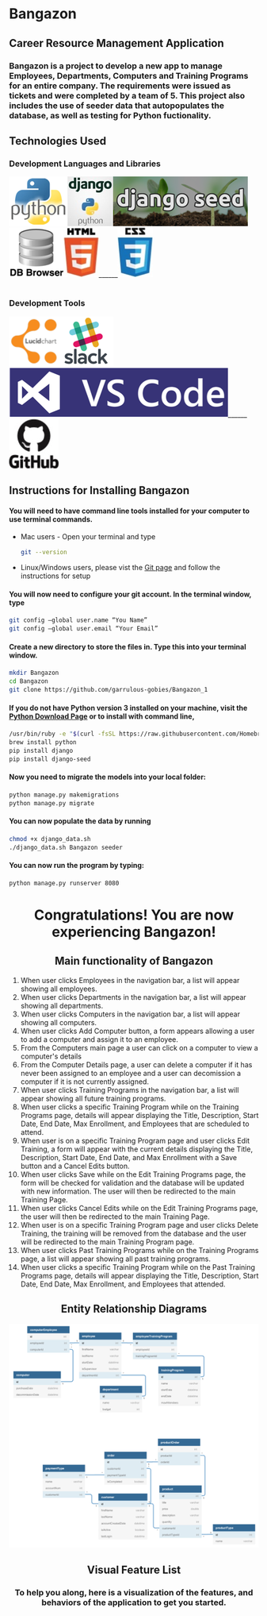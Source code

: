 <h1 style="font-weight: bold">Bangazon</h1>

<h2 style="font-weight: bold">Career Resource Management Application</h2>

<h3>Bangazon is a project to develop a new app to manage Employees, Departments, Computers and Training Programs for an entire company. The requirements were issued as tickets and were completed by a team of 5. This project also includes the use of seeder data that autopopulates the database, as well as testing for Python fuctionality.</h3>

<h2 style="font-weight: bold;"> Technologies Used
<h3>Development Languages and Libraries</h3>

<img src="images/python.png"/>______<img src="images/django.jpeg"/>______<img src="images/django_seed.png"/>______<img src="images/dbbrowser.png"/>______<img src="images/html5.jpg"/>______<img src="./images/css3.jpg"/>

<h1></h1>
<h3>Development Tools</h3>

<img src="images/lucid.png"/>______<img src="images/slack.png"/>______<img src="images/vs.png"/>______<img src="images/github.jpg"/>


<h2>Instructions for Installing Bangazon</h2>

<h4> You will need to have command line tools installed for your computer to use terminal commands.
</h4>

  * Mac users - Open your terminal and type

    ```sh
    git --version
    ```

  * Linux/Windows users, please vist the [Git page](https://git-scm.com/book/en/v2/Getting-Started-Installing-Git) and follow the instructions for setup

<h4>You will now need to configure your git account. In the terminal window, type</h4>

  ```sh
  git config –global user.name “You Name”
  git config –global user.email “Your Email”
  ```

#### Create a new directory to store the files in. Type this into your terminal window.

  ```sh
  mkdir Bangazon
  cd Bangazon
  git clone https://github.com/garrulous-gobies/Bangazon_1
  ```

#### If you do not have Python version 3 installed on your machine, visit the [Python Download Page](https://www.python.org/downloads/) or to install with command line,

```sh
/usr/bin/ruby -e "$(curl -fsSL https://raw.githubusercontent.com/Homebrew/install/master/install)"
brew install python
pip install django
pip install django-seed
```

#### Now you need to migrate the models into your local folder:
```sh
python manage.py makemigrations
python manage.py migrate
```


#### You can now populate the data by running

```sh
chmod +x django_data.sh
./django_data.sh Bangazon seeder
```

#### You can now run the program by typing:

```sh
python manage.py runserver 8080
```

<h1 style="text-align:center; font-weight: bold;">Congratulations! You are now experiencing Bangazon!

<h2 style="font-weight:bold;text-align:center" > Main functionality of Bangazon</h2>

1. When user clicks Employees in the navigation bar, a list will appear showing all employees.
1. When user clicks Departments in the navigation bar, a list will appear showing all departments.
1. When user clicks Computers in the navigation bar, a list will appear showing all computers.
1. When user clicks Add Computer button, a form appears allowing a user to add a computer and assign it to an employee.
1. From the Computers main page a user can click on a computer to view a computer's details
2. From the Computer Details page, a user can delete a computer if it has never been assigned to an employee and a user can decomission a computer if it is not currently assigned.
1. When user clicks Training Programs in the navigation bar, a list will appear showing all future training programs.
1. When user clicks a specific Training Program while on the Training Programs page, details will appear displaying the Title, Description, Start Date, End Date, Max Enrollment, and Employees that are scheduled to attend.
1. When user is on a specific Training Program page and user clicks Edit Training, a form will appear with the current details displaying the Title, Description, Start Date, End Date, and Max Enrollment with a Save button and a Cancel Edits button.
1. When user clicks Save while on the Edit Training Programs page, the form will be checked for validation and the database will be updated with new information. The user will then be redirected to the main Training Page.
1. When user clicks Cancel Edits while on the Edit Training Programs page, the user will then be redirected to the main Training Page.
1. When user is on a specific Training Program page and user clicks Delete Training, the training will be removed from the database and the user will be redirected to the main Training Program page.
1. When user clicks Past Training Programs while on the Training Programs page, a list will appear showing all past training programs.
1. When user clicks a specific Training Program while on the Past Training Programs page, details will appear displaying the Title, Description, Start Date, End Date, Max Enrollment, and Employees that attended.


<h2 style="text-align: center">Entity Relationship Diagrams</h2>

<img src="images/ERD.png" />

<h2 style="text-align: center; font-weight: bold"> Visual Feature List</h2>

<h3 style="text-align: center">To help you along, here is a visualization of the features, and behaviors of the application to get you started.</h3>

<!-- ____________________________![](./public/video/MissionControl.gif)____________________________ -->